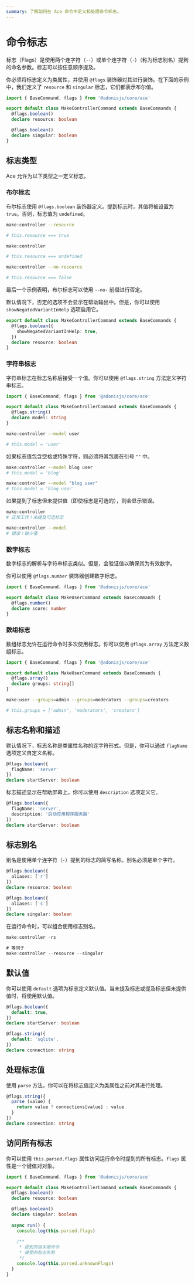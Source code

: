 ```yaml
---
summary: 了解如何在 Ace 命令中定义和处理命令标志。
---
```


# 命令标志

标志（Flags）是使用两个连字符（`--`）或单个连字符（`-`）（称为标志别名）提到的命名参数。标志可以按任意顺序提及。

你必须将标志定义为类属性，并使用 `@flags` 装饰器对其进行装饰。在下面的示例中，我们定义了 `resource` 和 `singular` 标志，它们都表示布尔值。

```ts
import { BaseCommand, flags } from '@adonisjs/core/ace'

export default class MakeControllerCommand extends BaseCommands {
  @flags.boolean()
  declare resource: boolean

  @flags.boolean()
  declare singular: boolean
}
```

## 标志类型

Ace 允许为以下类型之一定义标志。

### 布尔标志

布尔标志使用 `@flags.boolean` 装饰器定义。提到标志时，其值将被设置为 `true`。否则，标志值为 `undefined`。

```sh
make:controller --resource

# this.resource === true
```

```sh
make:controller

# this.resource === undefined
```

```sh
make:controller --no-resource

# this.resource === false
```

最后一个示例表明，布尔标志可以使用 `--no-` 前缀进行否定。

默认情况下，否定的选项不会显示在帮助输出中。但是，你可以使用 `showNegatedVariantInHelp` 选项启用它。

```ts
export default class MakeControllerCommand extends BaseCommands {
  @flags.boolean({
    showNegatedVariantInHelp: true,
  })
  declare resource: boolean
}
```

### 字符串标志

字符串标志在标志名称后接受一个值。你可以使用 `@flags.string` 方法定义字符串标志。

```ts
import { BaseCommand, flags } from '@adonisjs/core/ace'

export default class MakeControllerCommand extends BaseCommands {
  @flags.string()
  declare model: string
}
```

```sh
make:controller --model user

# this.model = 'user'
```

如果标志值包含空格或特殊字符，则必须将其包裹在引号 `""` 中。

```sh
make:controller --model blog user
# this.model = 'blog'

make:controller --model "blog user"
# this.model = 'blog user'
```

如果提到了标志但未提供值（即使标志是可选的），则会显示错误。

```sh
make:controller
# 正常工作！未提及可选标志

make:controller --model
# 错误！缺少值
```

### 数字标志

数字标志的解析与字符串标志类似。但是，会验证值以确保其为有效数字。

你可以使用 `@flags.number` 装饰器创建数字标志。

```ts
import { BaseCommand, flags } from '@adonisjs/core/ace'

export default class MakeUserCommand extends BaseCommands {
  @flags.number()
  declare score: number
}
```

### 数组标志

数组标志允许在运行命令时多次使用标志。你可以使用 `@flags.array` 方法定义数组标志。

```ts
import { BaseCommand, flags } from '@adonisjs/core/ace'

export default class MakeUserCommand extends BaseCommands {
  @flags.array()
  declare groups: string[]
}
```

```sh
make:user --groups=admin --groups=moderators --groups=creators

# this.groups = ['admin', 'moderators', 'creators']
```

## 标志名称和描述

默认情况下，标志名称是类属性名称的连字符形式。但是，你可以通过 `flagName` 选项定义自定义名称。

```ts
@flags.boolean({
  flagName: 'server'
})
declare startServer: boolean
```

标志描述显示在帮助屏幕上。你可以使用 `description` 选项定义它。

```ts
@flags.boolean({
  flagName: 'server',
  description: '启动应用程序服务器'
})
declare startServer: boolean
```

## 标志别名

别名是使用单个连字符（`-`）提到的标志的简写名称。别名必须是单个字符。

```ts
@flags.boolean({
  aliases: ['r']
})
declare resource: boolean

@flags.boolean({
  aliases: ['s']
})
declare singular: boolean
```

在运行命令时，可以组合使用标志别名。

```ts
make:controller -rs

# 等同于
make:controller --resource --singular
```

## 默认值

你可以使用 `default` 选项为标志定义默认值。当未提及标志或提及标志但未提供值时，将使用默认值。

```ts
@flags.boolean({
  default: true,
})
declare startServer: boolean

@flags.string({
  default: 'sqlite',
})
declare connection: string
```

## 处理标志值

使用 `parse` 方法，你可以在将标志值定义为类属性之前对其进行处理。

```ts
@flags.string({
  parse (value) {
    return value ? connections[value] : value
  }
})
declare connection: string
```

## 访问所有标志

你可以使用 `this.parsed.flags` 属性访问运行命令时提到的所有标志。`flags` 属性是一个键值对对象。

```ts
import { BaseCommand, flags } from '@adonisjs/core/ace'

export default class MakeControllerCommand extends BaseCommands {
  @flags.boolean()
  declare resource: boolean

  @flags.boolean()
  declare singular: boolean
  
  async run() {
    console.log(this.parsed.flags)
    
    /**
     * 提到的但未被命令
     * 接受的标志名称
     */
    console.log(this.parsed.unknownFlags)
  }
}
```
